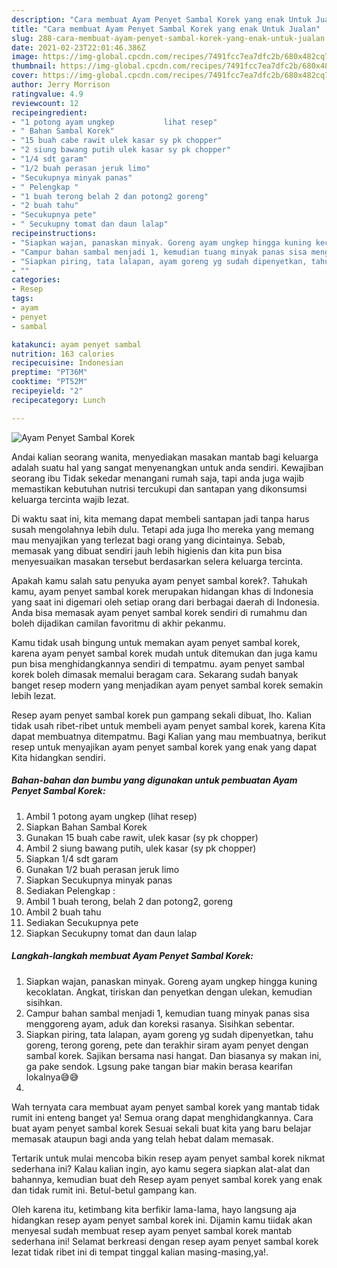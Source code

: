 ```yaml
---
description: "Cara membuat Ayam Penyet Sambal Korek yang enak Untuk Jualan"
title: "Cara membuat Ayam Penyet Sambal Korek yang enak Untuk Jualan"
slug: 288-cara-membuat-ayam-penyet-sambal-korek-yang-enak-untuk-jualan
date: 2021-02-23T22:01:46.386Z
image: https://img-global.cpcdn.com/recipes/7491fcc7ea7dfc2b/680x482cq70/ayam-penyet-sambal-korek-foto-resep-utama.jpg
thumbnail: https://img-global.cpcdn.com/recipes/7491fcc7ea7dfc2b/680x482cq70/ayam-penyet-sambal-korek-foto-resep-utama.jpg
cover: https://img-global.cpcdn.com/recipes/7491fcc7ea7dfc2b/680x482cq70/ayam-penyet-sambal-korek-foto-resep-utama.jpg
author: Jerry Morrison
ratingvalue: 4.9
reviewcount: 12
recipeingredient:
- "1 potong ayam ungkep           lihat resep"
- " Bahan Sambal Korek"
- "15 buah cabe rawit ulek kasar sy pk chopper"
- "2 siung bawang putih ulek kasar sy pk chopper"
- "1/4 sdt garam"
- "1/2 buah perasan jeruk limo"
- "Secukupnya minyak panas"
- " Pelengkap "
- "1 buah terong belah 2 dan potong2 goreng"
- "2 buah tahu"
- "Secukupnya pete"
- " Secukupny tomat dan daun lalap"
recipeinstructions:
- "Siapkan wajan, panaskan minyak. Goreng ayam ungkep hingga kuning kecoklatan. Angkat, tiriskan dan penyetkan dengan ulekan, kemudian sisihkan."
- "Campur bahan sambal menjadi 1, kemudian tuang minyak panas sisa menggoreng ayam, aduk dan koreksi rasanya. Sisihkan sebentar."
- "Siapkan piring, tata lalapan, ayam goreng yg sudah dipenyetkan, tahu goreng, terong goreng, pete dan terakhir siram ayam penyet dengan sambal korek. Sajikan bersama nasi hangat. Dan biasanya sy makan ini, ga pake sendok. Lgsung pake tangan biar makin berasa kearifan lokalnya😅😅"
- ""
categories:
- Resep
tags:
- ayam
- penyet
- sambal

katakunci: ayam penyet sambal 
nutrition: 163 calories
recipecuisine: Indonesian
preptime: "PT36M"
cooktime: "PT52M"
recipeyield: "2"
recipecategory: Lunch

---
```



![Ayam Penyet Sambal Korek](https://img-global.cpcdn.com/recipes/7491fcc7ea7dfc2b/680x482cq70/ayam-penyet-sambal-korek-foto-resep-utama.jpg)

Andai kalian seorang wanita, menyediakan masakan mantab bagi keluarga adalah suatu hal yang sangat menyenangkan untuk anda sendiri. Kewajiban seorang ibu Tidak sekedar menangani rumah saja, tapi anda juga wajib memastikan kebutuhan nutrisi tercukupi dan santapan yang dikonsumsi keluarga tercinta wajib lezat.

Di waktu  saat ini, kita memang dapat membeli santapan jadi tanpa harus susah mengolahnya lebih dulu. Tetapi ada juga lho mereka yang memang mau menyajikan yang terlezat bagi orang yang dicintainya. Sebab, memasak yang dibuat sendiri jauh lebih higienis dan kita pun bisa menyesuaikan masakan tersebut berdasarkan selera keluarga tercinta. 



Apakah kamu salah satu penyuka ayam penyet sambal korek?. Tahukah kamu, ayam penyet sambal korek merupakan hidangan khas di Indonesia yang saat ini digemari oleh setiap orang dari berbagai daerah di Indonesia. Anda bisa memasak ayam penyet sambal korek sendiri di rumahmu dan boleh dijadikan camilan favoritmu di akhir pekanmu.

Kamu tidak usah bingung untuk memakan ayam penyet sambal korek, karena ayam penyet sambal korek mudah untuk ditemukan dan juga kamu pun bisa menghidangkannya sendiri di tempatmu. ayam penyet sambal korek boleh dimasak memalui beragam cara. Sekarang sudah banyak banget resep modern yang menjadikan ayam penyet sambal korek semakin lebih lezat.

Resep ayam penyet sambal korek pun gampang sekali dibuat, lho. Kalian tidak usah ribet-ribet untuk membeli ayam penyet sambal korek, karena Kita dapat membuatnya ditempatmu. Bagi Kalian yang mau membuatnya, berikut resep untuk menyajikan ayam penyet sambal korek yang enak yang dapat Kita hidangkan sendiri.

<!--inarticleads1-->

##### Bahan-bahan dan bumbu yang digunakan untuk pembuatan Ayam Penyet Sambal Korek:

1. Ambil 1 potong ayam ungkep           (lihat resep)
1. Siapkan  Bahan Sambal Korek
1. Gunakan 15 buah cabe rawit, ulek kasar (sy pk chopper)
1. Ambil 2 siung bawang putih, ulek kasar (sy pk chopper)
1. Siapkan 1/4 sdt garam
1. Gunakan 1/2 buah perasan jeruk limo
1. Siapkan Secukupnya minyak panas
1. Sediakan  Pelengkap :
1. Ambil 1 buah terong, belah 2 dan potong2, goreng
1. Ambil 2 buah tahu
1. Sediakan Secukupnya pete
1. Siapkan  Secukupny tomat dan daun lalap




<!--inarticleads2-->

##### Langkah-langkah membuat Ayam Penyet Sambal Korek:

1. Siapkan wajan, panaskan minyak. Goreng ayam ungkep hingga kuning kecoklatan. Angkat, tiriskan dan penyetkan dengan ulekan, kemudian sisihkan.
1. Campur bahan sambal menjadi 1, kemudian tuang minyak panas sisa menggoreng ayam, aduk dan koreksi rasanya. Sisihkan sebentar.
1. Siapkan piring, tata lalapan, ayam goreng yg sudah dipenyetkan, tahu goreng, terong goreng, pete dan terakhir siram ayam penyet dengan sambal korek. Sajikan bersama nasi hangat. Dan biasanya sy makan ini, ga pake sendok. Lgsung pake tangan biar makin berasa kearifan lokalnya😅😅
1. 




Wah ternyata cara membuat ayam penyet sambal korek yang mantab tidak rumit ini enteng banget ya! Semua orang dapat menghidangkannya. Cara buat ayam penyet sambal korek Sesuai sekali buat kita yang baru belajar memasak ataupun bagi anda yang telah hebat dalam memasak.

Tertarik untuk mulai mencoba bikin resep ayam penyet sambal korek nikmat sederhana ini? Kalau kalian ingin, ayo kamu segera siapkan alat-alat dan bahannya, kemudian buat deh Resep ayam penyet sambal korek yang enak dan tidak rumit ini. Betul-betul gampang kan. 

Oleh karena itu, ketimbang kita berfikir lama-lama, hayo langsung aja hidangkan resep ayam penyet sambal korek ini. Dijamin kamu tiidak akan menyesal sudah membuat resep ayam penyet sambal korek mantab sederhana ini! Selamat berkreasi dengan resep ayam penyet sambal korek lezat tidak ribet ini di tempat tinggal kalian masing-masing,ya!.

